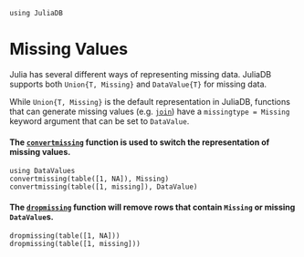 ```@setup dv
using JuliaDB
```

# Missing Values

Julia has several different ways of representing missing data.  JuliaDB supports both `Union{T, Missing}` and `DataValue{T}` for missing data.

While `Union{T, Missing}` is the default representation in JuliaDB, functions that can generate missing values (e.g. [`join`](@ref)) have a `missingtype = Missing` keyword argument that can be set to `DataValue`.

#### The [`convertmissing`](@ref) function is used to switch the representation of missing values.
  
```@repl dv
using DataValues
convertmissing(table([1, NA]), Missing)
convertmissing(table([1, missing]), DataValue)
```
#### The [`dropmissing`](@ref) function will remove rows that contain `Missing` or missing `DataValue`s.

```@repl dv
dropmissing(table([1, NA]))
dropmissing(table([1, missing]))
```



